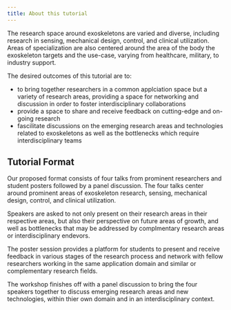 ```yaml
---
title: About this tutorial
---
```


The research space around exoskeletons are varied and diverse, including research in sensing, mechanical design, control, and clinical utilization. Areas of specialization are also centered around the area of the body the exoskeleton targets and the use-case, varying from healthcare, military, to industry support.

The desired outcomes of this tutorial are to:
- to bring together researchers in a common applciation space but a variety of research areas, providing a space for networking and discussion in order to foster interdisciplinary collaborations
- provide a space to share and receive feedback on cutting-edge and on-going research
- fascilitate discussions on the emerging research areas and technologies related to exoskeletons as well as the bottlenecks which require interdisciplinary teams

## Tutorial Format ##
Our proposed format consists of four talks from prominent researchers and student posters followed by a panel discussion. The four talks center around prominent areas of exoskeleton research, sensing, mechanical design, control, and clinical utilization. 

Speakers are asked to not only present on their research areas in their respective areas, but also their perspective on future areas of growth, and well as bottlenecks that may be addressed by complmentary research areas or interdisciplinary endevors. 

The poster session provides a platform for students to present and receive feedback in various stages of the research process and network with fellow researchers working in the same application domain and similar or complementary research fields. 

The workshop finishes off with a panel discussion to bring the four speakers together to discuss emerging research areas and new technologies, within thier own domain and in an interdisciplinary context.

